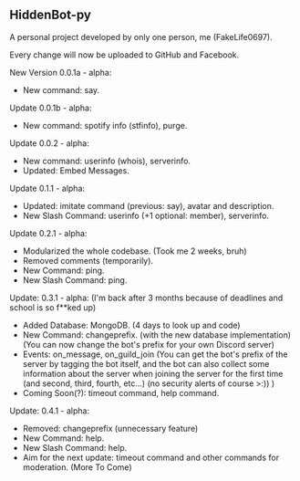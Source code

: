 ## HiddenBot-py
A personal project developed by only one person, me (FakeLife0697).

Every change will now be uploaded to GitHub and Facebook.

New Version 0.0.1a - alpha:
- New command: say.

Update 0.0.1b - alpha:
- New command: spotify info (stfinfo), purge.

Update 0.0.2 - alpha:
- New command: userinfo (whois), serverinfo.
- Updated: Embed Messages.

Update 0.1.1 - alpha:
- Updated: imitate command (previous: say), avatar and description.
- New Slash Command: userinfo (+1 optional: member), serverinfo.

Update 0.2.1 - alpha:
- Modularized the whole codebase. (Took me 2 weeks, bruh)
- Removed comments (temporarily).
- New Command: ping.
- New Slash Command: ping.

Update: 0.3.1 - alpha: (I'm back after 3 months because of deadlines and school is so f**ked up)
- Added Database: MongoDB. (4 days to look up and code)
- New Command: changeprefix. (with the new database implementation) (You can now change the bot's prefix for your own Discord server)
- Events: on_message, on_guild_join (You can get the bot's prefix of the server by tagging the bot itself, and the bot can also collect some information about the server when joining the server for the first time (and second, third, fourth, etc...) (no security alerts of course >:)) )
- Coming Soon(?): timeout command, help command.

Update: 0.4.1 - alpha:
- Removed: changeprefix (unnecessary feature)
- New Command: help.
- New Slash Command: help.
- Aim for the next update: timeout command and other commands for moderation.
(More To Come)